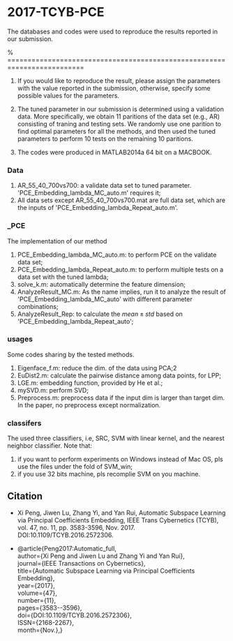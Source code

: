 # 2017-TCYB-PCE

The databases and codes were used to reproduce the results reported in our submission. 

% =========================================================================

1. If you would like to reproduce the result, please assign the parameters with the value reported in the submission, otherwise, specify some possible values for the parameters.

3. The tuned parameter in our submission is determined using a validation data. More specifically, we obtain 11 paritions of the data set (e.g., AR) consisting of traning and testing sets. We randomly use one parition to find optimal parameters for all the methods, and then used the tuned parameters to perform 10 tests on the remaining 10 paritions. 

3. The codes were produced in MATLAB2014a 64 bit on a MACBOOK.

### Data
1. AR_55_40_700vs700: a validate data set to tuned parameter. 'PCE_Embedding_lambda_MC_auto.m' requires it;
2. All data sets except AR_55_40_700vs700.mat are full data set, which are the inputs of 'PCE_Embedding_lambda_Repeat_auto.m'.

### _PCE
The implementation of our method 

1. PCE_Embedding_lambda_MC_auto.m: to perform PCE on the validate data set;
2. PCE_Embedding_lambda_Repeat_auto.m: to perform multiple tests on a data set with the tuned lambda;
3. solve_k.m: automatically determine the feature dimension;
4. AnalyzeResult_MC.m: As the name implies, run it to analyze the result of 'PCE_Embedding_lambda_MC_auto' with different parameter combinations;
5. AnalyzeResult_Rep: to calculate the $mean\pm std$ based on 'PCE_Embedding_lambda_Repeat_auto';

### usages
Some codes sharing by the tested methods.
1. Eigenface_f.m: reduce the dim. of the data using PCA;2
2. EuDist2.m: calculate the pairwise distance among data points, for LPP;
3. LGE.m: embedding function, provided by He et al.;
4. mySVD.m: perform SVD;
5. Preprocess.m: preprocess data if the input dim is larger than target dim. In the paper, no preprocess except normalization.  

### classifers
The used three classifiers, i.e, SRC, SVM with linear kernel, and the nearest neighbor classifier.
Note that:
1. if you want to perform experiments on Windows instead of Mac OS, pls use the files under the fold of SVM_win;
2. if you use 32 bits machine, pls recomplie SVM on you machine.

## Citation
* Xi Peng, Jiwen Lu, Zhang Yi, and Yan Rui, Automatic Subspace Learning via Principal Coefficients Embedding, IEEE Trans Cybernetics (TCYB), vol. 47, no. 11, pp. 3583-3596, Nov. 2017. DOI:10.1109/TCYB.2016.2572306.

* @article{Peng2017:Automatic_full,  
  author={Xi Peng and Jiwen Lu and Zhang Yi and Yan Rui},   
  journal={IEEE Transactions on Cybernetics},   
  title={Automatic Subspace Learning via Principal Coefficients Embedding},   
  year={2017},   
  volume={47},   
  number={11},   
  pages={3583--3596},   
  doi={DOI:10.1109/TCYB.2016.2572306},   
  ISSN={2168-2267},   
  month={Nov.},}
